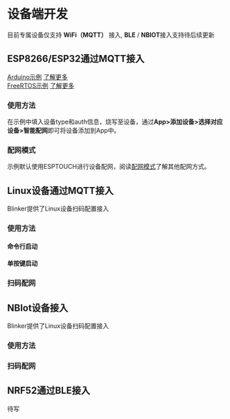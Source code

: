 # 设备端开发  
目前专属设备仅支持 **WiFi（MQTT）** 接入, **BLE** / **NBIOT**接入支持待后续更新  

## ESP8266/ESP32通过MQTT接入  
[Arduino示例](https://github.com/blinker-iot/blinker-library/blob/master/examples/Blinker_PRO/Blinker_PRO_ESP/Blinker_PRO_ESP.ino)  [了解更多](https://diandeng.tech/doc/arduino-support-1)  
[FreeRTOS示例](https://github.com/blinker-iot/blinker-esp-idf/tree/master/ESP8266/examples/Blinker_PRO_ESP/Hello_WiFi)  [了解更多](https://diandeng.tech/doc/freertos-support-1)  
### 使用方法  
在示例中填入设备type和auth信息，烧写至设备，通过**App>添加设备>选择对应设备>智能配网**即可将设备添加到App中。  
### 配网模式  
示例默认使用ESPTOUCH进行设备配网，阅读[配网模式](https://diandeng.tech/doc/config-mode)了解其他配网方式。  

## Linux设备通过MQTT接入  
Blinker提供了Linux设备扫码配置接入  

### 使用方法  
#### 命令行启动  

#### 单按键启动  

### 扫码配网   

## NBIot设备接入  
Blinker提供了Linux设备扫码配置接入  
### 使用方法  

### 扫码配网   

## NRF52通过BLE接入  
待写
